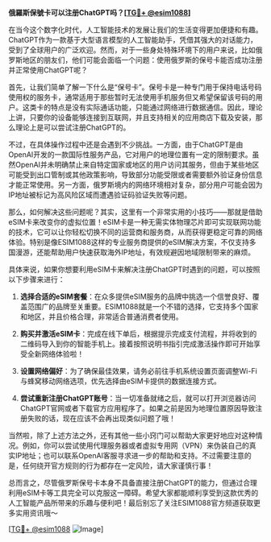 **俄羅斯保號卡可以注册ChatGPT吗？[[TG💪+ @esim1088](https://t.me/s/esim1088)]**

在当今这个数字化时代，人工智能技术的发展让我们的生活变得更加便捷和有趣。ChatGPT作为一款基于大型语言模型的人工智能助手，凭借其强大的对话能力，受到了全球用户的广泛欢迎。然而，对于一些身处特殊环境下的用户来说，比如俄罗斯地区的朋友们，他们可能会面临一个问题：使用俄罗斯的保号卡能否成功注册并正常使用ChatGPT呢？

首先，让我们简单了解一下什么是“保号卡”。保号卡是一种专门用于保持电话号码使用权的服务卡，通常适用于那些暂时无法使用手机服务但又希望保留该号码的用户。这类卡的特点是没有实际通话功能，只能通过网络进行数据通信。因此，理论上讲，只要你的设备能够连接到互联网，并且支持相关的应用商店下载及安装，那么理论上是可以尝试注册ChatGPT的。

不过，在具体操作过程中还是会遇到不少挑战。一方面，由于ChatGPT是由OpenAI开发的一款国际性服务产品，它对用户的地理位置有一定的限制要求。虽然OpenAI并未明确禁止来自特定国家或地区的用户访问其服务，但由于某些地区可能受到出口管制或其他政策影响，导致部分功能受限或者需要额外验证身份信息才能正常使用。另一方面，俄罗斯境内的网络环境相对复杂，部分用户可能会因为IP地址被标记为高风险区域而遭遇验证码验证失败等问题。

那么，如何解决这些问题呢？其实，这里有一个非常实用的小技巧——那就是借助eSIM卡来改变你的虚拟位置！eSIM卡是一种无需实体物理芯片即可实现联网功能的技术，它可以让你轻松切换不同的运营商和服务商，从而获得更稳定可靠的网络体验。特别是像ESIM1088这样的专业服务商提供的eSIM解决方案，不仅支持多国漫游，还能帮助用户快速获取海外IP地址，有效规避因地域限制带来的麻烦。

具体来说，如果你想要利用eSIM卡来解决注册ChatGPT时遇到的问题，可以按照以下步骤来进行：

1. **选择合适的eSIM套餐**：在众多提供eSIM服务的品牌中挑选一个信誉良好、覆盖范围广的品牌至关重要。ESIM1088就是一个不错的选择，它支持多个国家和地区，并且价格合理，非常适合普通消费者使用。
   
2. **购买并激活eSIM卡**：完成在线下单后，根据提示完成支付流程，并将收到的二维码导入到你的智能手机上。接着按照说明书指引完成激活操作即可开始享受全新网络体验啦！

3. **设置网络偏好**：为了确保最佳效果，请务必前往手机系统设置页面调整Wi-Fi与蜂窝移动网络选项，优先选择由eSIM卡提供的数据连接方式。

4. **尝试重新注册ChatGPT账号**：当一切准备就绪之后，就可以打开浏览器访问ChatGPT官网或者下载官方应用程序了。如果之前是因为地理位置原因导致注册失败的话，现在应该不会再出现类似问题了哦！

当然啦，除了上述方法之外，还有其他一些小窍门可以帮助大家更好地应对这种情况。例如，你可以尝试使用代理服务器或者虚拟专用网（VPN）来伪装自己的真实IP地址；也可以联系OpenAI客服寻求进一步的帮助和支持。不过需要注意的是，任何绕开官方规则的行为都存在一定风险，请大家谨慎行事！

总而言之，尽管俄罗斯保号卡本身不具备直接注册ChatGPT的能力，但通过合理利用eSIM卡等工具完全可以克服这一障碍。希望大家都能顺利享受到这款优秀的人工智能产品所带来的乐趣与便利吧！最后别忘了关注ESIM1088官方频道获取更多实用资讯哦～

[[TG💪+ @esim1088](https://t.me/s/esim1088) ![Image](https://i.postimg.cc/4NQfJmqS/Snipaste-2025-05-13-00-14-12.png)]
